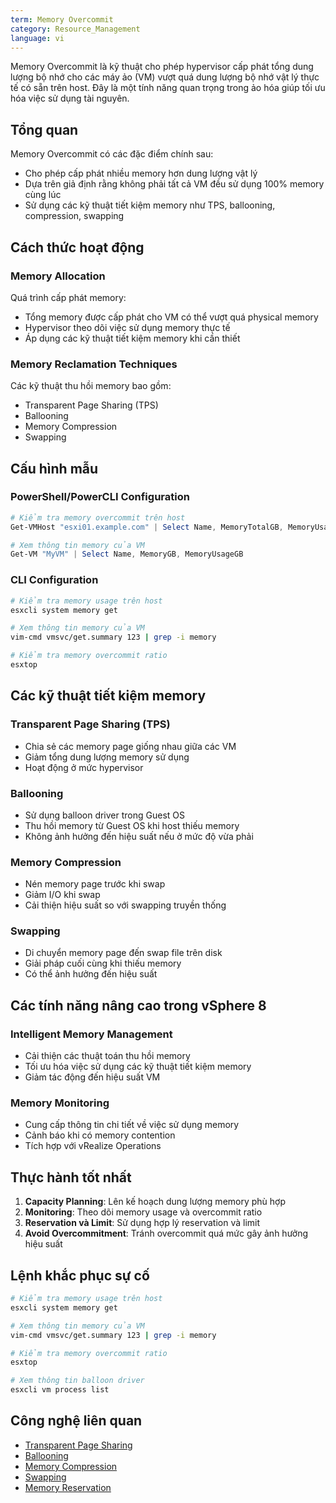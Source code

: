 ```yaml
---
term: Memory Overcommit
category: Resource_Management
language: vi
---
```


Memory Overcommit là kỹ thuật cho phép hypervisor cấp phát tổng dung lượng bộ nhớ cho các máy ảo (VM) vượt quá dung lượng bộ nhớ vật lý thực tế có sẵn trên host. Đây là một tính năng quan trọng trong ảo hóa giúp tối ưu hóa việc sử dụng tài nguyên.

## Tổng quan

Memory Overcommit có các đặc điểm chính sau:
- Cho phép cấp phát nhiều memory hơn dung lượng vật lý
- Dựa trên giả định rằng không phải tất cả VM đều sử dụng 100% memory cùng lúc
- Sử dụng các kỹ thuật tiết kiệm memory như TPS, ballooning, compression, swapping

## Cách thức hoạt động

### Memory Allocation
Quá trình cấp phát memory:
- Tổng memory được cấp phát cho VM có thể vượt quá physical memory
- Hypervisor theo dõi việc sử dụng memory thực tế
- Áp dụng các kỹ thuật tiết kiệm memory khi cần thiết

### Memory Reclamation Techniques
Các kỹ thuật thu hồi memory bao gồm:
- Transparent Page Sharing (TPS)
- Ballooning
- Memory Compression
- Swapping

## Cấu hình mẫu

### PowerShell/PowerCLI Configuration
```powershell
# Kiểm tra memory overcommit trên host
Get-VMHost "esxi01.example.com" | Select Name, MemoryTotalGB, MemoryUsageGB

# Xem thông tin memory của VM
Get-VM "MyVM" | Select Name, MemoryGB, MemoryUsageGB
```

### CLI Configuration
```bash
# Kiểm tra memory usage trên host
esxcli system memory get

# Xem thông tin memory của VM
vim-cmd vmsvc/get.summary 123 | grep -i memory

# Kiểm tra memory overcommit ratio
esxtop
```

## Các kỹ thuật tiết kiệm memory

### Transparent Page Sharing (TPS)
- Chia sẻ các memory page giống nhau giữa các VM
- Giảm tổng dung lượng memory sử dụng
- Hoạt động ở mức hypervisor

### Ballooning
- Sử dụng balloon driver trong Guest OS
- Thu hồi memory từ Guest OS khi host thiếu memory
- Không ảnh hưởng đến hiệu suất nếu ở mức độ vừa phải

### Memory Compression
- Nén memory page trước khi swap
- Giảm I/O khi swap
- Cải thiện hiệu suất so với swapping truyền thống

### Swapping
- Di chuyển memory page đến swap file trên disk
- Giải pháp cuối cùng khi thiếu memory
- Có thể ảnh hưởng đến hiệu suất

## Các tính năng nâng cao trong vSphere 8

### Intelligent Memory Management
- Cải thiện các thuật toán thu hồi memory
- Tối ưu hóa việc sử dụng các kỹ thuật tiết kiệm memory
- Giảm tác động đến hiệu suất VM

### Memory Monitoring
- Cung cấp thông tin chi tiết về việc sử dụng memory
- Cảnh báo khi có memory contention
- Tích hợp với vRealize Operations

## Thực hành tốt nhất

1. **Capacity Planning**: Lên kế hoạch dung lượng memory phù hợp
2. **Monitoring**: Theo dõi memory usage và overcommit ratio
3. **Reservation và Limit**: Sử dụng hợp lý reservation và limit
4. **Avoid Overcommitment**: Tránh overcommit quá mức gây ảnh hưởng hiệu suất

## Lệnh khắc phục sự cố

```bash
# Kiểm tra memory usage trên host
esxcli system memory get

# Xem thông tin memory của VM
vim-cmd vmsvc/get.summary 123 | grep -i memory

# Kiểm tra memory overcommit ratio
esxtop

# Xem thông tin balloon driver
esxcli vm process list
```

## Công nghệ liên quan

- [Transparent Page Sharing](/glossary/term/transparent-page-sharing.md)
- [Ballooning](/glossary/term/ballooning)
- [Memory Compression](/glossary/term/memory-compression.md)
- [Swapping](/glossary/term/swapping)
- [Memory Reservation](/glossary/term/memory-reservation)